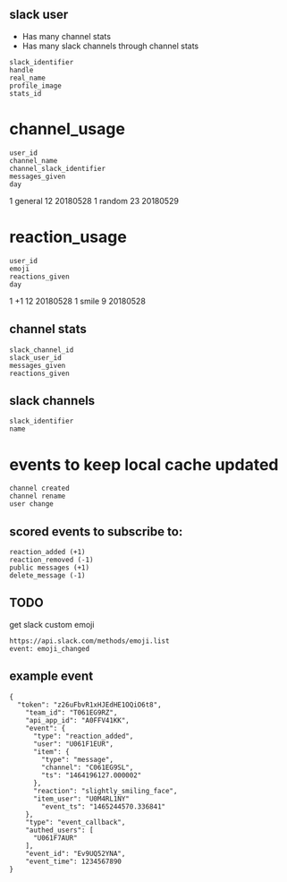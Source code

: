 ## slack user
* Has many channel stats
* Has many slack channels through channel stats

```
slack_identifier
handle
real_name
profile_image
stats_id
```

# channel_usage
```
user_id
channel_name
channel_slack_identifier
messages_given
day
```

1 general 12 20180528
1 random  23 20180529


# reaction_usage
```
user_id
emoji
reactions_given
day
```

1 +1    12 20180528
1 smile  9 20180528





## channel stats
```
slack_channel_id
slack_user_id
messages_given
reactions_given
```

## slack channels
```
slack_identifier
name
```

# events to keep local cache updated
```
channel created
channel rename
user change
```


## scored events to subscribe to:
```
reaction_added (+1)
reaction_removed (-1)
public messages (+1)
delete_message (-1)
```


## TODO
get slack custom emoji
```
https://api.slack.com/methods/emoji.list
event: emoji_changed

```


## example event
```
{
  "token": "z26uFbvR1xHJEdHE1OQiO6t8",
    "team_id": "T061EG9RZ",
    "api_app_id": "A0FFV41KK",
    "event": {
      "type": "reaction_added",
      "user": "U061F1EUR",
      "item": {
        "type": "message",
        "channel": "C061EG9SL",
        "ts": "1464196127.000002"
      },
      "reaction": "slightly_smiling_face",
      "item_user": "U0M4RL1NY"
        "event_ts": "1465244570.336841"
    },
    "type": "event_callback",
    "authed_users": [
      "U061F7AUR"
    ],
    "event_id": "Ev9UQ52YNA",
    "event_time": 1234567890
}
```
